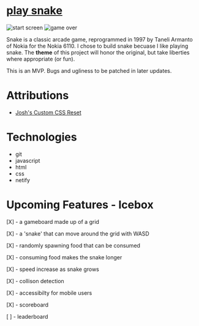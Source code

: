 # [play snake](https://ssssnake.netlify.app)

![start screen](https://i.imgur.com/4DYTRVW.png)
![game over](https://i.imgur.com/vXAY1bN.png)

<!-- #### a description of snake, why I chose it, and a screenshot -->
Snake is a classic arcade game, reprogrammed in 1997 by Taneli Armanto of Nokia for the Nokia 6110. I chose to build snake becuase I like playing snake. The __theme__ of this project will honor the original, but take liberties where appropriate (or fun).
<!-- # How to Play -->
This is an MVP. Bugs and ugliness to be patched in later updates.

# Attributions

* [Josh's Custom CSS Reset](https://www.joshwcomeau.com/css/custom-css-reset/)

# Technologies

* git
* javascript
* html
* css
* netify

# Upcoming Features - Icebox

[X] - a gameboard made up of a grid

[X] - a 'snake' that can move around the grid with WASD

[X] - randomly spawning food that can be consumed

[X] - consuming food makes the snake longer

[X] - speed increase as snake grows

[X] - collison detection

[X] - accessibilty for mobile users

[X] - scoreboard

[ ] - leaderboard
